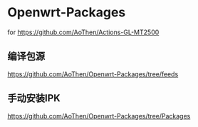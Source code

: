 # Openwrt-Packages

for https://github.com/AoThen/Actions-GL-MT2500


## 编译包源
https://github.com/AoThen/Openwrt-Packages/tree/feeds
## 手动安装IPK
https://github.com/AoThen/Openwrt-Packages/tree/Packages